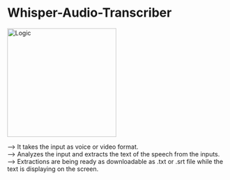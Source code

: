 # Whisper-Audio-Transcriber

<img src="https://store-images.s-microsoft.com/image/apps.56682.14350936569756856.f7d455a8-9ca7-4a3a-bd40-6538daa8a89b.b007f468-5577-4109-b625-6853a3f4f7d5?h=210" alt="Logic" width="250"/>

--> It takes the input as voice or video format. <br>
--> Analyzes the input and extracts the text of the speech from the inputs.<br>
--> Extractions are being ready as downloadable as .txt or .srt file while the text is displaying on the screen. 
